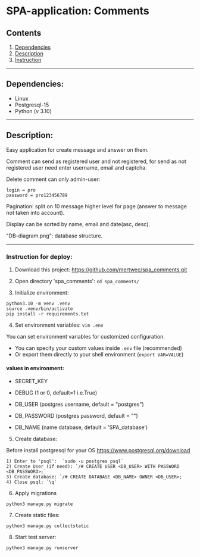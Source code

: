 # SPA-application: Comments


## Contents
1. [Dependencies](#dependencies-)
2. [Description](#description-)
3. [Instruction](#instruction-for-deploy-)

---
## Dependencies:
* Linux
* Postgresql-15
* Python (v 3.10)

---
## Description:

Easy application for create message and answer on them.

Comment can send as registered user and not registered,
for send as not registered user need enter username, email and captcha.

Delete comment can only admin-user:
```commandline
login = pro
password = pro123456789
```

Pagination: split on 10 message higher level for page (answer to message not taken into account).

Display can be sorted by name, email and date(asc, desc).

"DB-diagram.png": database structure.

---

### Instruction for deploy:

1. Download this project: https://github.com/mertwec/spa_comments.git
2. Open directory 'spa_comments': `cd spa_comments/`

3. Initialize environment:
```commandline
python3.10 -m venv .venv
source .venv/bin/activate
pip install -r requirements.txt
```
4. Set environment variables: `vim .env`

You can set environment variables for customized configuration.

- You can specify your custom values inside `.env` file (recommended)
- Or export them directly to your shell environment (`export VAR=VALUE`)

#### values in environment:
* SECRET_KEY
* DEBUG (1 or 0, default=1 i.e.True)


* DB_USER (postgres username, default = "postgres")
* DB_PASSWORD (postgres password, default = "")
* DB_NAME (name database, default = 'SPA_database')


5. Create database:

Before install postgresql for your OS https://www.postgresql.org/download
    
    1) Enter to 'psql':  `sudo -u postgres psql`
    2) Create User (if need): `/# CREATE USER <DB_USER> WITH PASSWORD <DB_PASSWORD>;`
    3) Create database: `/# CREATE DATABASE <DB_NAME> OWNER <DB_USER>;
    4) Close psql: `\q`

6. Apply migrations
```commandline
python3 manage.py migrate
```
7. Create static files:
```commandline
python3 manage.py collectstatic
```
8. Start  test server:
```commandline
python3 manage.py runserver
```
